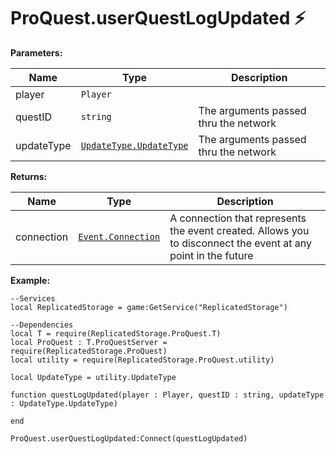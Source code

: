 # ProQuest.userQuestLogUpdated ⚡



**Parameters:**

| Name     |Type      | Description                                     |
|----------|----------|-------------------------------------------------|
|player |``Player`` |  |
|questID|``string``| The arguments passed thru the network|
|updateType|[``UpdateType.UpdateType``](#ObjectiveType)| The arguments passed thru the network|
**Returns:**

| Name      | Type                 | Description |
|-----------|----------------------|---------|
|connection |[``Event.Connection``](#) | A connection that represents the event created. Allows you to disconnect the event at any point in the future|

**Example:**
```luau
--Services
local ReplicatedStorage = game:GetService("ReplicatedStorage")

--Dependencies
local T = require(ReplicatedStorage.ProQuest.T)
local ProQuest : T.ProQuestServer = require(ReplicatedStorage.ProQuest)
local utility = require(ReplicatedStorage.ProQuest.utility)

local UpdateType = utility.UpdateType

function questLogUpdated(player : Player, questID : string, updateType : UpdateType.UpdateType)

end

ProQuest.userQuestLogUpdated:Connect(questLogUpdated)
```